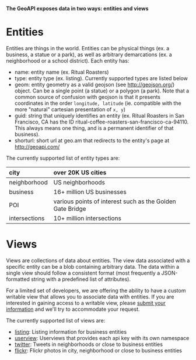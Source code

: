 **The GeoAPI exposes data in two ways: entities and views**

# Entities #

Entities are things in the world. Entities can be physical things (ex. a business, a statue or a park), as well as arbitrary demarcations (ex. a neighborhood or a school district). Each entity has:
  * name: entity name (ex. Ritual Roasters)
  * type: entity type (ex. listing). Currently supported types are listed below
  * geom: entity geometry as a valid geojson (see http://geojson.org/) object. Can be a single point (a statue) or a polygon (a park). Note that a common source of confusion with geojson is that it presents coordinates in the order `longitude, latitude` (ie. compatible with the more "natural" cartesian presentation of `x, y`)
  * guid: string that uniquely identifies an entity (ex. Ritual Roasters in San Francisco, CA has the ID ritual-coffee-roasters-san-francisco-ca-94110. This always means one thing, and is a permanent identifier of that business).
  * shorturl: short url at geo.am that redirects to the entity's page at http://geoapi.com/

The currently supported list of entity types are:

| city | over 20K US cities |
|:-----|:-------------------|
|neighborhood | US neighborhoods |
| business | 16+ million US businesses |
| POI | various points of interest such as the Golden Gate Bridge |
| intersections | 10+ million intersections |


# Views #

Views are collections of data about entities. The view data associated with a specific entity can be a blob containing arbitrary data. The data within a single view should follow a consistent format (most frequently a JSON-formatted string with a predefined list of attributes).

For a limited set of developers, we are offering the ability to have a custom writable view that allows you to associate data with entities. If you are interested in gaining access to a writable view, please [submit your information](http://spreadsheets.google.com/viewform?formkey=dGJscE5kWmc1ZjVDUzFQUW8yMmdNa0E6MA) and we'll try to accommodate your request.

The currently supported list of views are:
  * [listing](ViewListing.md): Listing information for business entities
  * [userview](ViewUser.md): Userviews that provides each api key with its own namespace
  * [twitter](ViewTwitter.md): Tweets in neighborhoods or close to business entities
  * [flickr](ViewFlickr.md): Flickr photos in city, neighborhood or close to business entities